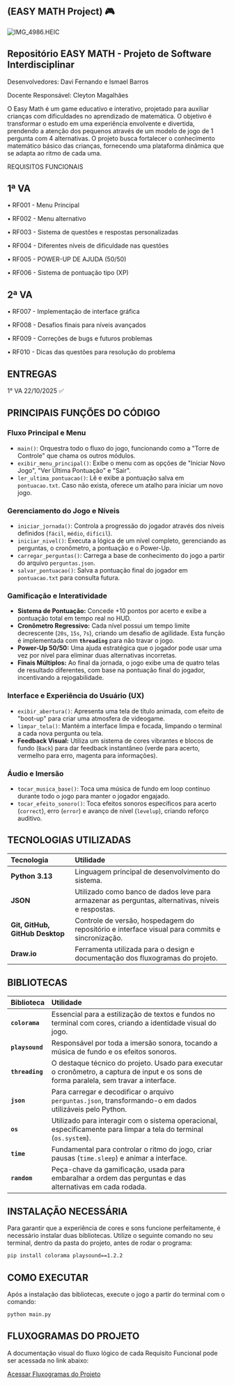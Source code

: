 ## (EASY MATH Project) 🎮

![IMG_4986.HEIC](../../../Downloads/IMG_4986.HEIC)

## Repositório EASY MATH - Projeto de Software Interdisciplinar

Desenvolvedores: Davi Fernando e Ismael Barros

Docente Responsável: Cleyton Magalhães

O Easy Math é um game educativo e interativo, projetado para auxiliar crianças com dificuldades no aprendizado de matemática.
O objetivo é transformar o estudo em uma experiência envolvente e divertida, 
prendendo a atenção dos pequenos através de um modelo de jogo de 1 pergunta com 4 alternativas.
O projeto busca fortalecer o conhecimento matemático básico das crianças, fornecendo uma plataforma dinâmica que se adapta ao ritmo de cada uma.

REQUISITOS FUNCIONAIS

## 1ª VA

• RF001 - Menu Principal 

• RF002 - Menu alternativo

• RF003 - Sistema de questões e respostas personalizadas

• RF004 - Diferentes níveis de dificuldade nas questões

• RF005 - POWER-UP DE AJUDA (50/50)

• RF006 - Sistema de pontuação tipo (XP)

## 2ª VA

• RF007 - Implementação de interface gráfica

• RF008 - Desafios finais para níveis avançados

• RF009 - Correções de bugs e futuros problemas

• RF010 - Dicas das questões para resolução do problema


## ENTREGAS 

1° VA 22/10/2025 ✅ 

## PRINCIPAIS FUNÇÕES DO CÓDIGO

### Fluxo Principal e Menu

-   `main()`: Orquestra todo o fluxo do jogo, funcionando como a "Torre de Controle" que chama os outros módulos.
-   `exibir_menu_principal()`: Exibe o menu com as opções de "Iniciar Novo Jogo", "Ver Última Pontuação" e "Sair".
-   `ler_ultima_pontuacao()`: Lê e exibe a pontuação salva em `pontuacao.txt`. Caso não exista, oferece um atalho para iniciar um novo jogo.

### Gerenciamento do Jogo e Níveis

-   `iniciar_jornada()`: Controla a progressão do jogador através dos níveis definidos (`fácil`, `médio`, `difícil`).
-   `iniciar_nivel()`: Executa a lógica de um nível completo, gerenciando as perguntas, o cronômetro, a pontuação e o Power-Up.
-   `carregar_perguntas()`: Carrega a base de conhecimento do jogo a partir do arquivo `perguntas.json`.
-   `salvar_pontuacao()`: Salva a pontuação final do jogador em `pontuacao.txt` para consulta futura.

### Gamificação e Interatividade

-   **Sistema de Pontuação:** Concede +10 pontos por acerto e exibe a pontuação total em tempo real no HUD.
-   **Cronômetro Regressivo:** Cada nível possui um tempo limite decrescente (`20s`, `15s`, `7s`), criando um desafio de agilidade. Esta função é implementada com **`threading`** para não travar o jogo.
-   **Power-Up 50/50:** Uma ajuda estratégica que o jogador pode usar uma vez por nível para eliminar duas alternativas incorretas.
-   **Finais Múltiplos:** Ao final da jornada, o jogo exibe uma de quatro telas de resultado diferentes, com base na pontuação final do jogador, incentivando a rejogabilidade.

### Interface e Experiência do Usuário (UX)

-   `exibir_abertura()`: Apresenta uma tela de título animada, com efeito de "boot-up" para criar uma atmosfera de videogame.
-   `limpar_tela()`: Mantém a interface limpa e focada, limpando o terminal a cada nova pergunta ou tela.
-   **Feedback Visual:** Utiliza um sistema de cores vibrantes e blocos de fundo (`Back`) para dar feedback instantâneo (verde para acerto, vermelho para erro, magenta para informações).

### Áudio e Imersão

-   `tocar_musica_base()`: Toca uma música de fundo em loop contínuo durante todo o jogo para manter o jogador engajado.
-   `tocar_efeito_sonoro()`: Toca efeitos sonoros específicos para acerto (`correct`), erro (`error`) e avanço de nível (`levelup`), criando reforço auditivo.

## TECNOLOGIAS UTILIZADAS

| Tecnologia                  | Utilidade                                                                                    |
| :-------------------------- | :------------------------------------------------------------------------------------------- |
| **Python 3.13** | Linguagem principal de desenvolvimento do sistema.                                           |
| **JSON** | Utilizado como banco de dados leve para armazenar as perguntas, alternativas, níveis e respostas. |
| **Git, GitHub, GitHub Desktop** | Controle de versão, hospedagem do repositório e interface visual para commits e sincronização. |
| **Draw.io** | Ferramenta utilizada para o design e documentação dos fluxogramas do projeto.                |

## BIBLIOTECAS

| Biblioteca   | Utilidade                                                                                                                    |
| :----------- | :--------------------------------------------------------------------------------------------------------------------------- |
| **`colorama`** | Essencial para a estilização de textos e fundos no terminal com cores, criando a identidade visual do jogo.                  |
| **`playsound`** | Responsável por toda a imersão sonora, tocando a música de fundo e os efeitos sonoros.                                       |
| **`threading`** | O destaque técnico do projeto. Usado para executar o cronômetro, a captura de input e os sons de forma paralela, sem travar a interface. |
| **`json`** | Para carregar e decodificar o arquivo `perguntas.json`, transformando-o em dados utilizáveis pelo Python.                     |
| **`os`** | Utilizado para interagir com o sistema operacional, especificamente para limpar a tela do terminal (`os.system`).            |
| **`time`** | Fundamental para controlar o ritmo do jogo, criar pausas (`time.sleep`) e animar a interface.                                |
| **`random`** | Peça-chave da gamificação, usada para embaralhar a ordem das perguntas e das alternativas em cada rodada.                      |

## INSTALAÇÃO NECESSÁRIA

Para garantir que a experiência de cores e sons funcione perfeitamente, é necessário instalar duas bibliotecas. Utilize o seguinte comando no seu terminal, dentro da pasta do projeto, antes de rodar o programa:

```bash
pip install colorama playsound==1.2.2
```

## COMO EXECUTAR

Após a instalação das bibliotecas, execute o jogo a partir do terminal com o comando:

```bash
python main.py
```

## FLUXOGRAMAS DO PROJETO

A documentação visual do fluxo lógico de cada Requisito Funcional pode ser acessada no link abaixo:

[Acessar Fluxogramas do Projeto](https://drive.google.com/drive/folders/1aC-CnkMrmFKynfO_pQoCciapgDVbFtEl?usp=drive_link)
